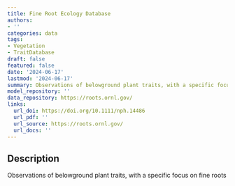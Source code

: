 ```yaml
---
title: Fine Root Ecology Database
authors:
- ''
categories: data
tags:
- Vegetation
- TraitDatabase
draft: false
featured: false
date: '2024-06-17'
lastmod: '2024-06-17'
summary: Observations of belowground plant traits, with a specific focus on fine roots
model_repository: ''
data_repository: https://roots.ornl.gov/
links:
  url_doi: https://doi.org/10.1111/nph.14486
  url_pdf: ''
  url_source: https://roots.ornl.gov/
  url_docs: ''
---
```


## Description

Observations of belowground plant traits, with a specific focus on fine roots

